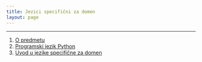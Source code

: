 ```yaml
---
title: Jezici specifični za domen
layout: page
---
```


---

1. [O predmetu](01-upoznavanje.html)
1. [Programski jezik Python](../tech/Python.html)
1. [Uvod u jezike specifične za domen](03-UvodDSL.html)


